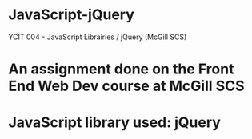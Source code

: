 # JavaScript-jQuery
YCIT 004 - JavaScript Librairies / jQuery (McGill SCS)		  
# An assignment done on the Front End Web Dev course at McGill SCS
# JavaScript library used: jQuery 
